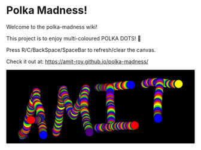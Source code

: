 # Polka Madness! 

Welcome to the polka-madness wiki!

This project is to enjoy multi-coloured POLKA DOTS! 💯 

Press R/C/BackSpace/SpaceBar to refresh/clear the canvas. 

Check it out at: https://amit-roy.github.io/polka-madness/

![](https://github.com/Amit-Roy/polka-madness/blob/master/src/main/resources/example.jpg)
